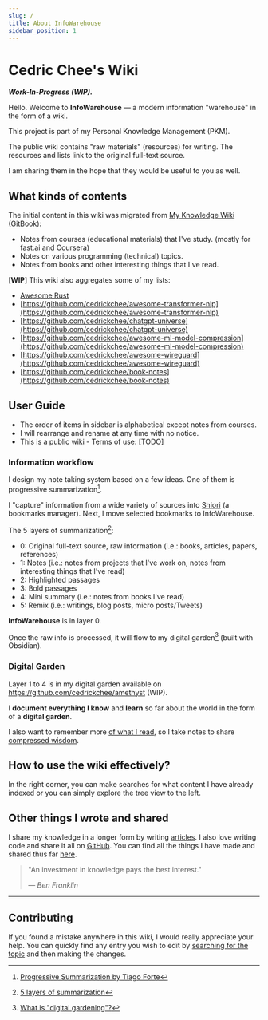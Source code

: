 ```yaml
---
slug: /
title: About InfoWarehouse
sidebar_position: 1
---
```


# Cedric Chee's Wiki

**_Work-In-Progress (WIP)._**

Hello. Welcome to **InfoWarehouse** — a modern information "warehouse" in the form of a wiki.

This project is part of my Personal Knowledge Management (PKM).

The public wiki contains "raw materials" (resources) for writing. The resources and lists link to the original full-text source.

I am sharing them in the hope that they would be useful to you as well.

## What kinds of contents

The initial content in this wiki was migrated from [My Knowledge Wiki (GitBook)](https://github.com/cedrickchee/knowledge):

- Notes from courses (educational materials) that I've study. (mostly for fast.ai and Coursera)
- Notes on various programming (technical) topics.
- Notes from books and other interesting things that I've read.

<!-- Previously I used [GitBook](https://www.gitbook.com/) for publishing. -->

[**WIP**] This wiki also aggregates some of my lists:

- [Awesome Rust](https://gist.github.com/cedrickchee/f729e848b52eab8fbc88a3910072198c)
- [https://github.com/cedrickchee/awesome-transformer-nlp](https://github.com/cedrickchee/awesome-transformer-nlp)
- [https://github.com/cedrickchee/chatgpt-universe](https://github.com/cedrickchee/chatgpt-universe)
- [https://github.com/cedrickchee/awesome-ml-model-compression](https://github.com/cedrickchee/awesome-ml-model-compression)
- [https://github.com/cedrickchee/awesome-wireguard](https://github.com/cedrickchee/awesome-wireguard)
- [https://github.com/cedrickchee/book-notes](https://github.com/cedrickchee/book-notes)

<!-- If this is your first time visiting this wiki, take a look here as it 
describes this wiki, its structure and goals. -->

## User Guide

- The order of items in sidebar is alphabetical except notes from courses.
- I will rearrange and rename at any time with no notice.
- This is a public wiki - Terms of use: [TODO]

### Information workflow

I design my note taking system based on a few ideas. One of them is progressive summarization[^1].

I "capture" information from a wide variety of sources into [Shiori](https://github.com/go-shiori/shiori) (a bookmarks manager). Next, I move selected bookmarks to InfoWarehouse.

The 5 layers of summarization[^2]:
- 0: Original full-text source, raw information (i.e.: books, articles, papers, references)
- 1: Notes (i.e.: notes from projects that I've work on, notes from interesting things that I've read)
- 2: Highlighted passages
- 3: Bold passages
- 4: Mini summary (i.e.: notes from books I've read)
- 5: Remix (i.e.: writings, blog posts, micro posts/Tweets)

**InfoWarehouse** is in layer 0.

Once the raw info is processed, it will flow to my digital garden[^3] (built with Obsidian).

### Digital Garden

Layer 1 to 4 is in my digital garden available on https://github.com/cedrickchee/amethyst (WIP).

I **document everything I know** and **learn** so far about the world in the form of a **digital garden**.

I also want to remember more [of what I read](http://austinkleon.com/2016/03/03/how-to-read-more-2/), so I take notes to share [compressed wisdom](https://sivers.org/2do).

## How to use the wiki effectively?

In the right corner, you can make searches for what content I have already indexed or you can simply explore the tree view to the left.

## Other things I wrote and shared

I share my knowledge in a longer form by writing [articles](https://cedricchee.com). I also love writing code and share it all on [GitHub](https://github.com/cedrickchee). You can find all the things I have made and shared thus far [here](https://github.com/cedrickchee#projects).


> "An investment in knowledge pays the best interest."
>
> _— Ben Franklin_

---

## Contributing

If you found a mistake anywhere in this wiki, I would really appreciate your help. You can quickly find any entry you wish to edit by [searching for the topic](https://github.com/cedrickchee/src/find/main) and then making the changes.

[^1]: [Progressive Summarization by Tiago Forte](https://fortelabs.com/blog/progressive-summarization-a-practical-technique-for-designing-discoverable-notes/)
[^2]: [5 layers of summarization](https://www.zsolt.blog/2020/12/my-book-summaries-in-roam-using-tiagos.html)
[^3]: [What is "digital gardening"?](https://github.com/MaggieAppleton/digital-gardeners#what-is-digital-gardening)